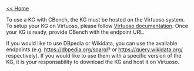 [<< Home](https://github.com/aorogat/CBench/)

To use a KG with CBench, the KG must be hosted on the Virtuoso system. To setup your KG on Virtuoso, please follow [Virtuoso documentation](http://vos.openlinksw.com/owiki/wiki/VOS). Once your KG is ready, provide CBench with the endpoint URL.

If you would like to use DBpedia or Wikidata, you can use the available endpoints (e.g. https://dbpedia.org/sparql? or https://query.wikidata.org/ respectively). If you would like to use them with a specific version of the KG, it is your responsability to download the KG and host it on Virtuoso.
